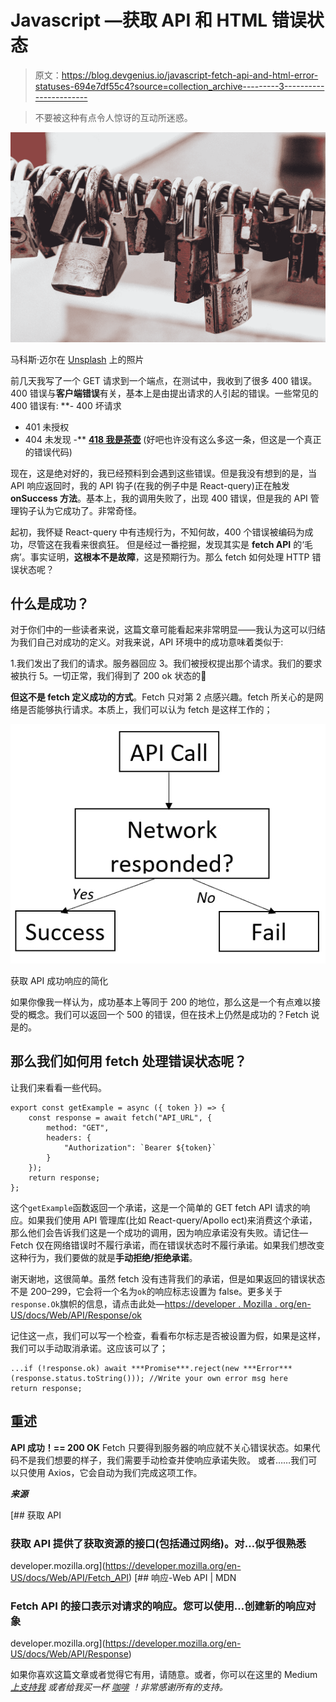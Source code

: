# Javascript —获取 API 和 HTML 错误状态

> 原文：<https://blog.devgenius.io/javascript-fetch-api-and-html-error-statuses-694e7df55c4?source=collection_archive---------3----------------------->

> 不要被这种有点令人惊讶的互动所迷惑。

![](img/3f4de320cb41db3937a2309b635b2419.png)

马科斯·迈尔在 [Unsplash](https://unsplash.com?utm_source=medium&utm_medium=referral) 上的照片

前几天我写了一个 GET 请求到一个端点，在测试中，我收到了很多 400 错误。400 错误与**客户端错误**有关，基本上是由提出请求的人引起的错误。一些常见的 400 错误有: **- 400 坏请求
- 401 未授权
- 404 未发现
-** [**418 我是茶壶**](https://en.wikipedia.org/wiki/HTTP_418) (好吧也许没有这么多这一条，但这是一个真正的错误代码)

现在，这是绝对好的，我已经预料到会遇到这些错误。但是我没有想到的是，当 API 响应返回时，我的 API 钩子(在我的例子中是 React-query)正在触发 **onSuccess 方法**。基本上，我的调用失败了，出现 400 错误，但是我的 API 管理钩子认为它成功了。非常奇怪。

起初，我怀疑 React-query 中有违规行为，不知何故，400 个错误被编码为成功，尽管这在我看来很疯狂。
但是经过一番挖掘，发现其实是 **fetch API** 的‘毛病’。事实证明，**这根本不是故障**，这是预期行为。那么 fetch 如何处理 HTTP 错误状态呢？

## 什么是成功？

对于你们中的一些读者来说，这篇文章可能看起来非常明显——我认为这可以归结为我们自己对成功的定义。对我来说，API 环境中的成功意味着类似于:

1.我们发出了我们的请求。服务器回应
3。我们被授权提出那个请求。我们的要求被执行
5。一切正常，我们得到了 200 ok 状态的🥳

**但这不是 fetch 定义成功的方式**。Fetch 只对第 2 点感兴趣。fetch 所关心的是网络是否能够执行请求。本质上，我们可以认为 fetch 是这样工作的；

![](img/e0a5398416205e823e05507fa08d4dc4.png)

获取 API 成功响应的简化

如果你像我一样认为，成功基本上等同于 200 的地位，那么这是一个有点难以接受的概念。我们可以返回一个 500 的错误，但在技术上仍然是成功的？Fetch 说是的。

## 那么我们如何用 fetch 处理错误状态呢？

让我们来看看一些代码。

```
export const getExample = async ({ token }) => {
    const response = await fetch("API_URL", {
        method: "GET",
        headers: {
            "Authorization": `Bearer ${token}`
        }
    });
    return response;
};
```

这个`getExample`函数返回一个承诺，这是一个简单的 GET fetch API 请求的响应。如果我们使用 API 管理库(比如 React-query/Apollo ect)来消费这个承诺，那么他们会告诉我们这是一个成功的调用，因为响应承诺没有失败。请记住— Fetch 仅在网络错误时不履行承诺，而在错误状态时不履行承诺。如果我们想改变这种行为，我们要做的就是**手动拒绝/拒绝承诺**。

谢天谢地，这很简单。虽然 fetch 没有违背我们的承诺，但是如果返回的错误状态不是 200–299，它会将一个名为`ok`的响应标志设置为 false。更多关于`response.Ok`旗帜的信息，请点击此处—[https://developer . Mozilla . org/en-US/docs/Web/API/Response/ok](https://developer.mozilla.org/en-US/docs/Web/API/Response/ok)

记住这一点，我们可以写一个检查，看看布尔标志是否被设置为假，如果是这样，我们可以手动取消承诺。这应该可以了；

```
...if (!response.ok) await ***Promise***.reject(new ***Error***(response.status.toString())); //Write your own error msg here
return response;
```

## **重述**

**API 成功！== 200 OK**
Fetch 只要得到服务器的响应就不关心错误状态。如果代码不是我们想要的样子，我们需要手动检查并使响应承诺失败。
或者……我们可以只使用 Axios，它会自动为我们完成这项工作。

***来源***

[](https://developer.mozilla.org/en-US/docs/Web/API/Fetch_API) [## 获取 API

### 获取 API 提供了获取资源的接口(包括通过网络)。对…似乎很熟悉

developer.mozilla.org](https://developer.mozilla.org/en-US/docs/Web/API/Fetch_API) [](https://developer.mozilla.org/en-US/docs/Web/API/Response) [## 响应-Web API | MDN

### Fetch API 的接口表示对请求的响应。您可以使用…创建新的响应对象

developer.mozilla.org](https://developer.mozilla.org/en-US/docs/Web/API/Response) 

如果你喜欢这篇文章或者觉得它有用，请随意。或者，你可以在这里的 Medium [*上支持我*](https://jamesmbrightman.medium.com/membership) *或者给我买一杯* [*咖啡*](https://ko-fi.com/jamesbrightman) *！非常感谢所有的支持。*